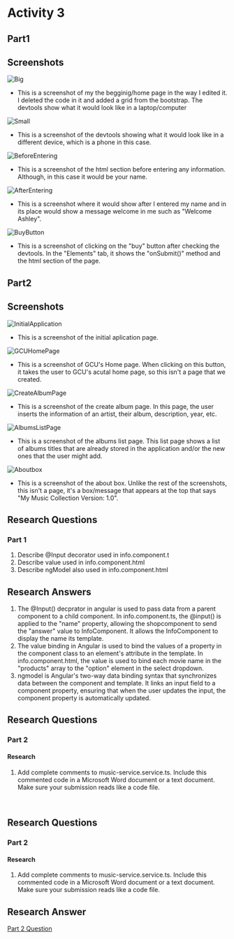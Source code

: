 # Activity 3
## Part1
## Screenshots

![Big](big.png)
- This is a screenshot of my the begginig/home page in the way I edited it. I deleted the code in it and added a grid from the bootstrap. The devtools show what it would look like in a laptop/computer

![Small](small.png)
- This is a screenshot of the devtools showing what it would look like in a different device, which is a phone in this case. 

![BeforeEntering](beforeEntering.png)
- This is a screenshot of the html section before entering any information. Although, in this case it would be your name. 

![AfterEntering](afterEntering.png)
- This is a screenshot where it would show after I entered my name and in its place would show a message welcome in me such as "Welcome Ashley". 

![BuyButton](buyButton.png)
- This is a screenshot of clicking on the "buy" button after checking the devtools. In the "Elements" tab, it shows the "onSubmit()" method and the html section of the page. 

## Part2
## Screenshots

![InitialApplication](initialApplication.png)
- This is a screenshot of the initial aplication page.

![GCUHomePage](gcuHomePage.png)
- This is a screenshot of GCU's Home page. When clicking on this button, it takes the user to GCU's acutal home page, so this isn't a page that we created.

![CreateAlbumPage](createAlbumPage.png)
- This is a screenshot of the create album page. In this page, the user inserts the information of an artist, their album, description, year, etc.

![AlbumsListPage](albumsListPage.png)
- This is a screenshot of the albums list page. This list page shows a list of albums titles that are already stored in the application and/or the new ones that the user might add.

![Aboutbox](aboutBox.png)
- This is a screenshot of the about box. Unlike the rest of the screenshots, this isn't a page, it's a box/message that appears at the top that says "My Music Collection Version: 1.0".

## Research Questions 
### Part 1
1. Describe @Input decorator used in info.component.t
2. Describe value used in info.component.html
3. Describe ngModel also used in info.component.html

## Research Answers
1. The @Input() decprator in angular is used to pass data from a parent component to a child component. In info.component.ts, the @input() is applied to the "name" property, allowing the shopcomponent to send the "answer" value to InfoComponent. It allows the InfoComponent to display the name its template. 
2. The value binding in Angular is used to bind the values of a property in the component class to an element's attribute in the template. In info.component.html, the value is used to bind each movie name in the "products" array to the "option" element in the select dropdown. 
3. ngmodel is Angular's two-way data binding syntax that synchronizes data between the component and template. It links an input field to a component property, ensuring that when the user updates the input, the component property is automatically updated. 

## Research Questions
### Part 2
#### Research

1. Add complete comments to music-service.service.ts. Include this commented code in a Microsoft Word document or a text document. Make sure your submission reads like a code file.
<br>

## Research Questions
### Part 2
#### Research

1. Add complete comments to music-service.service.ts. Include this commented code in a Microsoft Word document or a text document. Make sure your submission reads like a code file.

## Research Answer
[Part 2 Question](questions2.txt)
